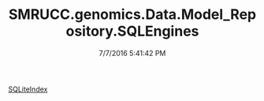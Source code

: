 ﻿---
title: SMRUCC.genomics.Data.Model_Repository.SQLEngines
date: 7/7/2016 5:41:42 PM
---

[SQLiteIndex](T-SMRUCC.genomics.Data.Model_Repository.SQLEngines.SQLiteIndex.html)
